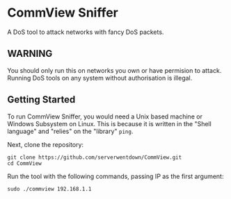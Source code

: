 
# CommView Sniffer

A DoS tool to attack networks with fancy DoS packets. 

## WARNING

You should only run this on networks you own or have permision to attack. Running DoS tools on any system without authorisation is illegal. 

## Getting Started

To run CommView Sniffer, you would need a Unix based machine or Windows Subsystem on Linux. This is because it is written in the "Shell language" and "relies" on the "library" `ping`. 

Next, clone the repository:

```
git clone https://github.com/serverwentdown/CommView.git
cd CommView
```

Run the tool with the following commands, passing IP as the first argument:

```
sudo ./commview 192.168.1.1
```
